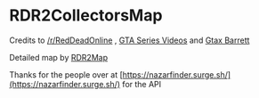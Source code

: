 # RDR2CollectorsMap
Credits to [/r/RedDeadOnline](https://www.reddit.com/r/RedDeadOnline) , [GTA Series Videos](https://www.youtube.com/user/GTASeriesVideos) and [Gtax Barrett](https://twitter.com/gtaxbarrett)

Detailed map by [RDR2Map](https://rdr2map.com/)

Thanks for the people over at [https://nazarfinder.surge.sh/](https://nazarfinder.surge.sh/) for the API 
